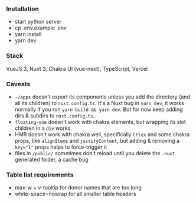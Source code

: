 ### Installation

- start python server
- cp .env.example .env
- yarn install
- yarn dev

### Stack

VueJS 3, Nuxt 3, Chakra UI (vue-next), TypeScript, Vercel

### Caveats

- `~/apps` doesn't export its components unless you add the directory (and all its children) to `nuxt.config.ts`. It's a Nuxt bug in `yarn dev`, it works normally if you run `yarn build && yarn dev`. But for now keep adding dirs & subdirs to `nuxt.config.ts`.
- `floating-vue` doesn't work with chakra elements, but wrapping its slot children in a `div` works
- HMR doesn't work with chakra well, specifically `CFlex` and some chakra props, like `alignItems` and `justifyContent`, but adding & removing a `key="1"` props helps to force-trigger it
- files in `/public/` sometimes don't reload until you delete the `.nuxt` generated folder, a cache bug

### Table list requirements

- max-w + v-tooltip for donor names that are too long
- white-space=nowrap for all smaller table headers
